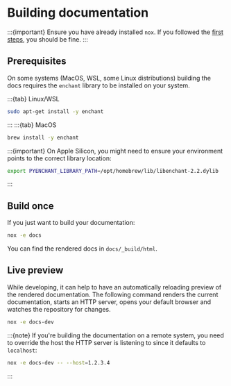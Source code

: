 # Building documentation

:::{important}
Ensure you have already installed `nox`. If you followed the [first steps](first-steps-target), you should be fine.
:::

## Prerequisites
On some systems (MacOS, WSL, some Linux distributions) building the docs requires the `enchant` library to be installed on your system.

:::{tab} Linux/WSL
```bash
sudo apt-get install -y enchant
```
:::
:::{tab} MacOS
```bash
brew install -y enchant
```

:::{important}
On Apple Silicon, you might need to ensure your environment points to the correct library location:

```bash
export PYENCHANT_LIBRARY_PATH=/opt/homebrew/lib/libenchant-2.2.dylib
```
:::

## Build once
If you just want to build your documentation:

```bash
nox -e docs
```

You can find the rendered docs in `docs/_build/html`.

## Live preview
While developing, it can help to have an automatically reloading preview of the rendered documentation.
The following command renders the current documentation, starts an HTTP server, opens your default browser
and watches the repository for changes.

```bash
nox -e docs-dev
```

:::{note}
If you're building the documentation on a remote system, you need to override the
host the HTTP server is listening to since it defaults to `localhost`:

```bash
nox -e docs-dev -- --host=1.2.3.4
```
:::
